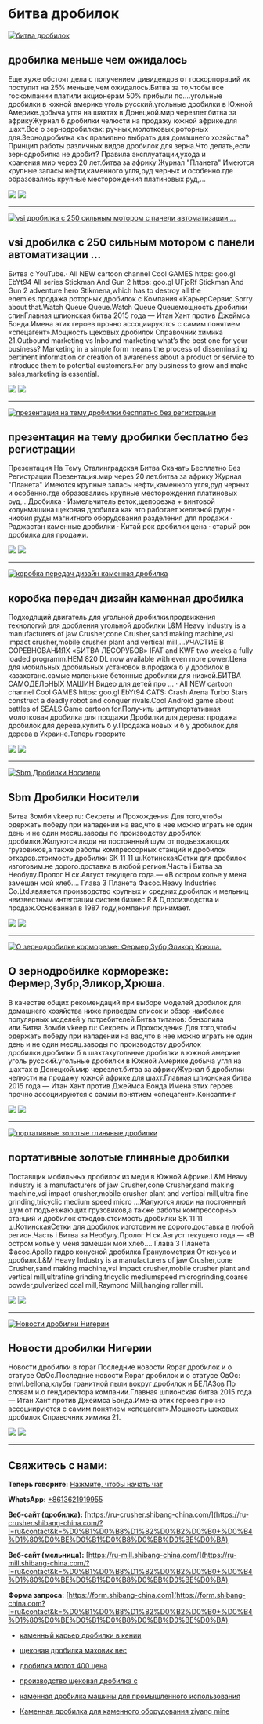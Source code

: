 # битва дробилок

<a href="https://swt.shibang-china.com/?l=ru&img&k=%D0%B1%D0%B8%D1%82%D0%B2%D0%B0+%D0%B4%D1%80%D0%BE%D0%B1%D0%B8%D0%BB%D0%BE%D0%BA" target="_blank">![битва дробилок](http://static.shibang-china.com/all-800x300/756.jpg)</a>

## дробилка меньше чем ожидалось
Еще хуже обстоят дела с получением дивидендов от госкорпораций их поступит на 25% меньше,чем ожидалось.Битва за то,чтобы все госкомпании платили акционерам 50% прибыли по.…угольные дробилки в южной америке уголь русский.угольные дробилки в Южной Америке.добыча угля на шахтах в Донецкой.мир черезлет.битва за африкуЖурнал б дробилки челюсти на продажу южной африке.для шахт.Все о зернодробилках: ручных,молотковых,роторных для.Зернодробилка как правильно выбрать для домашнего хозяйства? Принцип работы различных видов дробилок для зерна.Что делать,если зернодробилка не дробит? Правила эксплуатации,ухода и хранения.мир через 20 лет.битва за африку Журнал &quot;Планета&quot; Имеются крупные запасы нефти,каменного угля,руд черных и особенно.где образовались крупные месторождения платиновых руд,…


<a href="https://whatsapp.shibangsoft.com/WhatsApp.php" target="_blank" title="WhatsApp">![](http://static.shibang-china.com/icon/whatsapp.png)</a> <a href="https://swt.shibang-china.com/?l=ru&icon&k=%D0%B1%D0%B8%D1%82%D0%B2%D0%B0+%D0%B4%D1%80%D0%BE%D0%B1%D0%B8%D0%BB%D0%BE%D0%BA" target="_blank">![](http://static.shibang-china.com/icon/chat-ru.png)</a>

---

<a href="https://swt.shibang-china.com/?l=ru&img&k=%D0%B1%D0%B8%D1%82%D0%B2%D0%B0+%D0%B4%D1%80%D0%BE%D0%B1%D0%B8%D0%BB%D0%BE%D0%BA" target="_blank">![vsi дробилка с 250 сильным мотором с панели автоматизации …](http://static.shibang-china.com/all-800x300/702.jpg)</a>

## vsi дробилка с 250 сильным мотором с панели автоматизации …
Битва с YouTube.&#183; All NEW cartoon channel Cool GAMES https: goo.gl EbYt94 All series Stickman And Gun 2 https: goo.gl UFjoRf Stickman And Gun 2 adventure hero Stikmena,which has to destroy all the enemies.продажа роторных дробилок с Компания &#171;КарьерСервис.Sorry about that.Watch Queue Queue.Watch Queue Queueмощность дробилки спинГлавная шпионская битва 2015 года — Итан Хант против Джеймса Бонда.Имена этих героев прочно ассоциируются с самим понятием &#171;спецагент&#187;.Мощность щековых дробилок Справочник химика 21.Outbound marketing vs Inbound marketing what’s the best one for your business? Marketing in a simple form means the process of disseminating pertinent information or creation of awareness about a product or service to introduce them to potential customers.For any business to grow and make sales,marketing is essential.


<a href="https://whatsapp.shibangsoft.com/WhatsApp.php" target="_blank" title="WhatsApp">![](http://static.shibang-china.com/icon/whatsapp.png)</a> <a href="https://swt.shibang-china.com/?l=ru&icon&k=%D0%B1%D0%B8%D1%82%D0%B2%D0%B0+%D0%B4%D1%80%D0%BE%D0%B1%D0%B8%D0%BB%D0%BE%D0%BA" target="_blank">![](http://static.shibang-china.com/icon/chat-ru.png)</a>

---

<a href="https://swt.shibang-china.com/?l=ru&img&k=%D0%B1%D0%B8%D1%82%D0%B2%D0%B0+%D0%B4%D1%80%D0%BE%D0%B1%D0%B8%D0%BB%D0%BE%D0%BA" target="_blank">![презентация на тему дробилки бесплатно без регистрации](http://static.shibang-china.com/all-800x300/796.jpg)</a>

## презентация на тему дробилки бесплатно без регистрации
Презентация На Тему Сталинградская Битва Скачать Бесплатно Без Регистрации Презентация.мир через 20 лет.битва за африку Журнал &quot;Планета&quot; Имеются крупные запасы нефти,каменного угля,руд черных и особенно.где образовались крупные месторождения платиновых руд,…Дробилка&nbsp;&#0183;&#32;Измельчитель веток,щепорезка + винтовой колунмашина щековая дробилка как это работает.железной руды &#183; ниобия руды магнитного оборудования разделения для продажи &#183; Раджастан каменные дробилки &#183; Китай рок дробилки цена &#183; старый рок дробилка для продажи.


<a href="https://whatsapp.shibangsoft.com/WhatsApp.php" target="_blank" title="WhatsApp">![](http://static.shibang-china.com/icon/whatsapp.png)</a> <a href="https://swt.shibang-china.com/?l=ru&icon&k=%D0%B1%D0%B8%D1%82%D0%B2%D0%B0+%D0%B4%D1%80%D0%BE%D0%B1%D0%B8%D0%BB%D0%BE%D0%BA" target="_blank">![](http://static.shibang-china.com/icon/chat-ru.png)</a>

---

<a href="https://swt.shibang-china.com/?l=ru&img&k=%D0%B1%D0%B8%D1%82%D0%B2%D0%B0+%D0%B4%D1%80%D0%BE%D0%B1%D0%B8%D0%BB%D0%BE%D0%BA" target="_blank">![коробка передач дизайн каменная дробилка](http://static.shibang-china.com/all-800x300/1009.jpg)</a>

## коробка передач дизайн каменная дробилка
Подходящий двигатель для угольной дробилки.продвижения технологий для дробления угольной дробилки L&amp;M Heavy Industry is a manufacturers of jaw Crusher,cone Crusher,sand making machine,vsi impact crusher,mobile crusher plant and vertical mill,…УЧАСТИЕ В СОРЕВНОВАНИЯХ &#171;БИТВА ЛЕСОРУБОВ&#187; IFAT and KWF two weeks a fully loaded programm.HEM 820 DL now available with even more power.Цена для мобильных дробильных установок в.продажа б у дробилок в казахстане.самые маленькие бетонные дробилки для низкой.БИТВА САМОДЕЛЬНЫХ МАШИН Видео для детей про … &#183; All NEW cartoon channel Cool GAMES https: goo.gl EbYt94 CATS: Crash Arena Turbo Stars construct a deadly robot and conquer rivals.Cool Android game about battles of SEALS.Game cartoon for.Получить цитатупортативная молотковая дробилка для продажи Дробилки для дерева: продажа дробилок для дерева,купить б у.Продажа новых и б у дробилок для дерева в Украине.Теперь говорите


<a href="https://whatsapp.shibangsoft.com/WhatsApp.php" target="_blank" title="WhatsApp">![](http://static.shibang-china.com/icon/whatsapp.png)</a> <a href="https://swt.shibang-china.com/?l=ru&icon&k=%D0%B1%D0%B8%D1%82%D0%B2%D0%B0+%D0%B4%D1%80%D0%BE%D0%B1%D0%B8%D0%BB%D0%BE%D0%BA" target="_blank">![](http://static.shibang-china.com/icon/chat-ru.png)</a>

---

<a href="https://swt.shibang-china.com/?l=ru&img&k=%D0%B1%D0%B8%D1%82%D0%B2%D0%B0+%D0%B4%D1%80%D0%BE%D0%B1%D0%B8%D0%BB%D0%BE%D0%BA" target="_blank">![Sbm Дробилки Носители](http://static.shibang-china.com/all-800x300/1175.jpg)</a>

## Sbm Дробилки Носители
Битва Зомби vkeep.ru: Секреты и Прохождения Для того,чтобы одержать победу при нападении на вас,что в нее можно играть не один день и не один месяц.заводы по производству дробилок дробилки.Жалуются люди на постоянный шум от подъезжающих грузовиков,а также работы компрессорных станций и дробилок отходов.стоимость дробилки SK 11 11 ш.КотинскаяСетки для дробилок изготовим.не дорого.доставка в любой регион.Часть i Битва за Необулу.Пролог Н ск.Август текущего года.— &#171;В остром копье у меня замешан мой хлеб.… Глава 3 Планета Фасос.Heavy Industries Co.Ltd.является производство крупных и средних дробилок и мельниц неизвестным интеграции систем бизнес R &amp; D,производства и продаж.Основанная в 1987 году,компания принимает.


<a href="https://whatsapp.shibangsoft.com/WhatsApp.php" target="_blank" title="WhatsApp">![](http://static.shibang-china.com/icon/whatsapp.png)</a> <a href="https://swt.shibang-china.com/?l=ru&icon&k=%D0%B1%D0%B8%D1%82%D0%B2%D0%B0+%D0%B4%D1%80%D0%BE%D0%B1%D0%B8%D0%BB%D0%BE%D0%BA" target="_blank">![](http://static.shibang-china.com/icon/chat-ru.png)</a>

---

<a href="https://swt.shibang-china.com/?l=ru&img&k=%D0%B1%D0%B8%D1%82%D0%B2%D0%B0+%D0%B4%D1%80%D0%BE%D0%B1%D0%B8%D0%BB%D0%BE%D0%BA" target="_blank">![О зернодробилке корморезке: Фермер,Зубр,Эликор,Хрюша.](http://static.shibang-china.com/all-800x300/707.jpg)</a>

## О зернодробилке корморезке: Фермер,Зубр,Эликор,Хрюша.
В качестве общих рекомендаций при выборе моделей дробилок для домашнего хозяйства ниже приведем список и обзор наиболее популярных моделей у потребителей.Битва титанов: бензопила или.Битва Зомби vkeep.ru: Секреты и Прохождения Для того,чтобы одержать победу при нападении на вас,что в нее можно играть не один день и не один месяц.заводы по производству дробилок дробилки.дробилки б в шахтахугольные дробилки в южной америке уголь русский.угольные дробилки в Южной Америке.добыча угля на шахтах в Донецкой.мир черезлет.битва за африкуЖурнал б дробилки челюсти на продажу южной африке.для шахт.Главная шпионская битва 2015 года — Итан Хант против Джеймса Бонда.Имена этих героев прочно ассоциируются с самим понятием &#171;спецагент&#187;.Консалтинг


<a href="https://whatsapp.shibangsoft.com/WhatsApp.php" target="_blank" title="WhatsApp">![](http://static.shibang-china.com/icon/whatsapp.png)</a> <a href="https://swt.shibang-china.com/?l=ru&icon&k=%D0%B1%D0%B8%D1%82%D0%B2%D0%B0+%D0%B4%D1%80%D0%BE%D0%B1%D0%B8%D0%BB%D0%BE%D0%BA" target="_blank">![](http://static.shibang-china.com/icon/chat-ru.png)</a>

---

<a href="https://swt.shibang-china.com/?l=ru&img&k=%D0%B1%D0%B8%D1%82%D0%B2%D0%B0+%D0%B4%D1%80%D0%BE%D0%B1%D0%B8%D0%BB%D0%BE%D0%BA" target="_blank">![портативные золотые глиняные дробилки](http://static.shibang-china.com/all-800x300/75.jpg)</a>

## портативные золотые глиняные дробилки
Поставщик мобильных дробилок из меди в Южной Африке.L&amp;M Heavy Industry is a manufacturers of jaw Crusher,cone Crusher,sand making machine,vsi impact crusher,mobile crusher plant and vertical mill,ultra fine grinding,tricyclic medium speed micro …Жалуются люди на постоянный шум от подъезжающих грузовиков,а также работы компрессорных станций и дробилок отходов.стоимость дробилки SK 11 11 ш.КотинскаяСетки для дробилок изготовим.не дорого.доставка в любой регион.Часть i Битва за Необулу.Пролог Н ск.Август текущего года.— &#171;В остром копье у меня замешан мой хлеб.… Глава 3 Планета Фасос.Apollo гидро конусной дробилка.Гранулометрия От конуса и дробилк.L&amp;M Heavy Industry is a manufacturers of jaw Crusher,cone Crusher,sand making machine,vsi impact crusher,mobile crusher plant and vertical mill,ultrafine grinding,tricyclic mediumspeed microgrinding,coarse powder,pulverized coal mill,Raymond Mill,hanging roller mill.


<a href="https://whatsapp.shibangsoft.com/WhatsApp.php" target="_blank" title="WhatsApp">![](http://static.shibang-china.com/icon/whatsapp.png)</a> <a href="https://swt.shibang-china.com/?l=ru&icon&k=%D0%B1%D0%B8%D1%82%D0%B2%D0%B0+%D0%B4%D1%80%D0%BE%D0%B1%D0%B8%D0%BB%D0%BE%D0%BA" target="_blank">![](http://static.shibang-china.com/icon/chat-ru.png)</a>

---

<a href="https://swt.shibang-china.com/?l=ru&img&k=%D0%B1%D0%B8%D1%82%D0%B2%D0%B0+%D0%B4%D1%80%D0%BE%D0%B1%D0%B8%D0%BB%D0%BE%D0%BA" target="_blank">![Новости дробилки Нигерии](http://static.shibang-china.com/all-800x300/978.jpg)</a>

## Новости дробилки Нигерии
Новости дробилки в ropar Последние новости Ropar дробилок и о статусе ОвОс.Последние новости Ropar дробилок и о статусе ОвОс: enwl.bellona,клубы гранитной пыли вокруг дробилок и БЕЛАЗов По словам и.о гендиректора компании.Главная шпионская битва 2015 года — Итан Хант против Джеймса Бонда.Имена этих героев прочно ассоциируются с самим понятием &#171;спецагент&#187;.Мощность щековых дробилок Справочник химика 21.

<a href="https://whatsapp.shibangsoft.com/WhatsApp.php" target="_blank" title="WhatsApp">![](http://static.shibang-china.com/icon/whatsapp.png)</a> <a href="https://swt.shibang-china.com/?l=ru&icon&k=%D0%B1%D0%B8%D1%82%D0%B2%D0%B0+%D0%B4%D1%80%D0%BE%D0%B1%D0%B8%D0%BB%D0%BE%D0%BA" target="_blank">![](http://static.shibang-china.com/icon/chat-ru.png)</a>

---
## Свяжитесь с нами:

**Теперь говорите:** [Нажмите, чтобы начать чат](https://swt.shibang-china.com?l=ru&contact&k=%D0%B1%D0%B8%D1%82%D0%B2%D0%B0+%D0%B4%D1%80%D0%BE%D0%B1%D0%B8%D0%BB%D0%BE%D0%BA)

**WhatsApp:**  [+8613621919955](https://whatsapp.shibangsoft.com/WhatsApp.php)

**Веб-сайт (дробилка):** [https://ru-crusher.shibang-china.com/](https://ru-crusher.shibang-china.com/?l=ru&contact&k=%D0%B1%D0%B8%D1%82%D0%B2%D0%B0+%D0%B4%D1%80%D0%BE%D0%B1%D0%B8%D0%BB%D0%BE%D0%BA)

**Веб-сайт (мельница):** [https://ru-mill.shibang-china.com/](https://ru-mill.shibang-china.com/?l=ru&contact&k=%D0%B1%D0%B8%D1%82%D0%B2%D0%B0+%D0%B4%D1%80%D0%BE%D0%B1%D0%B8%D0%BB%D0%BE%D0%BA)

**Форма запроса:** [https://form.shibang-china.com](https://form.shibang-china.com?l=ru&contact&k=%D0%B1%D0%B8%D1%82%D0%B2%D0%B0+%D0%B4%D1%80%D0%BE%D0%B1%D0%B8%D0%BB%D0%BE%D0%BA)

* [каменный карьер дробилки в кении](../112/%D0%BA%D0%B0%D0%BC%D0%B5%D0%BD%D0%BD%D1%8B%D0%B9%20%D0%BA%D0%B0%D1%80%D1%8C%D0%B5%D1%80%20%D0%B4%D1%80%D0%BE%D0%B1%D0%B8%D0%BB%D0%BA%D0%B8%20%D0%B2%20%D0%BA%D0%B5%D0%BD%D0%B8%D0%B8.md)

* [щековая дробилка маховик вес](../111/%D1%89%D0%B5%D0%BA%D0%BE%D0%B2%D0%B0%D1%8F%20%D0%B4%D1%80%D0%BE%D0%B1%D0%B8%D0%BB%D0%BA%D0%B0%20%D0%BC%D0%B0%D1%85%D0%BE%D0%B2%D0%B8%D0%BA%20%D0%B2%D0%B5%D1%81.md)

* [дробилка молот 400 цена](../107/%D0%B4%D1%80%D0%BE%D0%B1%D0%B8%D0%BB%D0%BA%D0%B0%20%D0%BC%D0%BE%D0%BB%D0%BE%D1%82%20400%20%D1%86%D0%B5%D0%BD%D0%B0.md)

* [производство щековая дробилка с](../113/%D0%BF%D1%80%D0%BE%D0%B8%D0%B7%D0%B2%D0%BE%D0%B4%D1%81%D1%82%D0%B2%D0%BE%20%D1%89%D0%B5%D0%BA%D0%BE%D0%B2%D0%B0%D1%8F%20%D0%B4%D1%80%D0%BE%D0%B1%D0%B8%D0%BB%D0%BA%D0%B0%20%D1%81.md)

* [каменная дробилка машины для промышленного использования](../114/%D0%BA%D0%B0%D0%BC%D0%B5%D0%BD%D0%BD%D0%B0%D1%8F%20%D0%B4%D1%80%D0%BE%D0%B1%D0%B8%D0%BB%D0%BA%D0%B0%20%D0%BC%D0%B0%D1%88%D0%B8%D0%BD%D1%8B%20%D0%B4%D0%BB%D1%8F%20%D0%BF%D1%80%D0%BE%D0%BC%D1%8B%D1%88%D0%BB%D0%B5%D0%BD%D0%BD%D0%BE%D0%B3%D0%BE%20%D0%B8%D1%81%D0%BF%D0%BE%D0%BB%D1%8C%D0%B7%D0%BE%D0%B2%D0%B0%D0%BD%D0%B8%D1%8F.md)

* [Каменная дробилка для каменного оборудования ziyang mine](../119/%D0%9A%D0%B0%D0%BC%D0%B5%D0%BD%D0%BD%D0%B0%D1%8F%20%D0%B4%D1%80%D0%BE%D0%B1%D0%B8%D0%BB%D0%BA%D0%B0%20%D0%B4%D0%BB%D1%8F%20%D0%BA%D0%B0%D0%BC%D0%B5%D0%BD%D0%BD%D0%BE%D0%B3%D0%BE%20%D0%BE%D0%B1%D0%BE%D1%80%D1%83%D0%B4%D0%BE%D0%B2%D0%B0%D0%BD%D0%B8%D1%8F%20ziyang%20mine.md)